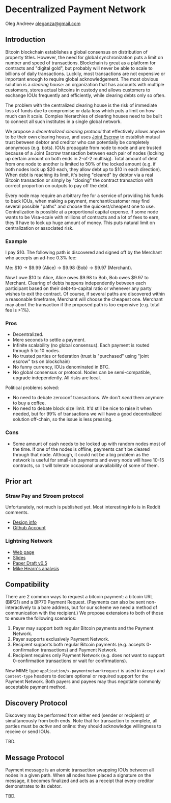 Decentralized Payment Network
=============================

Oleg Andreev <oleganza@gmail.com>


Introduction
------------

Bitcoin blockchain establishes a global consensus on distribution of property titles. However, the need for global synchronization puts a limit on number and speed of transactions. Blockchain is great as a platform for contracts and "digital gold", but probably will never be able to scale to billions of daily transactions. Luckily, most transactions are not expensive or important enough to require global acknowledgement. The most obvious solution is a *clearing house*: an organization that has accounts with multiple customers, stores actual bitcoins in custody and allows customers to exchange IOUs frequently and efficiently, while clearing debts only so often.

The problem with the centralized clearing house is the risk of immediate loss of funds due to compromise or data loss which puts a limit on how much can it scale. Complex hierarchies of clearing houses need to be built to connect all such institutes in a single global network.

We propose a *decentralized clearing protocol* that effectively allows anyone to be their own clearing house, and uses [Joint Escrow](JointEscrow.md) to establish mutual trust between debtor and creditor who can potentially be completely anonymous (e.g. bots). IOUs propagate from node to node and are trusted because of a Joint Escrow transaction between each pair of nodes (locking up certain amount on both ends in 2-of-2 multisig). Total amount of debt from one node to another is limited to 50% of the locked amount (e.g. if both nodes lock up $20 each, they allow debt up to $10 in each direction). When debt is reaching its limit, it's being "cleared" by debtor via a real Bitcoin transaction or simply by "closing" the contract transaction with correct proportion on outputs to pay off the debt.

Every node may require an arbitrary fee for a service of providing his funds to back IOUs, when making a payment, merchant/customer may find several possible "paths" and choose the quickest/cheapest one to use. Centralization is possible at a proportional capital expense. If some node wants to be Visa-scale with millions of contracts and a lot of fees to earn, they'll have to lock up huge amount of money. This puts natural limit on centralization or associated risk. 

### Example

I pay $10. The following path is discovered and signed off by the Merchant who accepts an ad-hoc 0.3% fee:

Me: $10 -> $9.99 (Alice) -> $9.98 (Bob) -> $9.97 (Merchant).

Now I owe $10 to Alice, Alice owes $9.98 to Bob, Bob owes $9.97 to Merchant. Clearing of debts happens independently between each participant based on their debt-to-capital ratio or whenever any party wishes to exit the contract. Of course, if several paths are discovered within a reasonable timeframe, Merchant will choose the cheapest one. Merchant may abort the transaction if the proposed path is too expensive (e.g. total fee is >1%).

### Pros

* Decentralized.
* Mere seconds to settle a payment.
* Infinite scalability (no global consensus). Each payment is routed through 5 to 10 nodes.
* No trusted parties or federation (trust is "purchased" using "joint escrow" txs on blockchain)
* No funny currency, IOUs denominated in BTC.
* No global consensus or protocol. Nodes can be semi-compatible, upgrade independently. All risks are local.

Political problems solved:

* No need to debate zeroconf transactions. We don't *need* them anymore to buy a coffee.
* No need to debate block size limit. It'd still be nice to raise it when needed, but for 99% of transactions we will have a good decentralized solution off-chain, so the issue is less pressing.

### Cons

* Some amount of cash needs to be locked up with random nodes most of the time. If one of the nodes is offline, payments can't be cleared through that node. Although, it could not be a big problem as the network is useful for small-ish payments and every node will have 10-15 contracts, so it will tolerate occasional unavailability of some of them. 


Prior art
---------

### Straw Pay and Stroem protocol

Unfortunately, not much is published yet. Most interesting info is in Reddit comments.
 
* [Design info](http://www.reddit.com/r/Bitcoin/comments/2r3ri7/strawpay_cheap_and_secure_micropayments/)
* [Github Account](https://github.com/strawpay)


### Lightning Network

* [Web page](http://lightning.network)
* [Slides](http://lightning.network/lightning-network.pdf)
* [Paper Draft v0.5](http://lightning.network/lightning-network-paper-DRAFT-0.5.pdf)
* [Mike Hearn's analysis](https://medium.com/@octskyward/the-capacity-cliff-586d1bf7715e)


Compatibility
-------------

There are 2 common ways to request a bitcoin payment: a bitcoin URL (BIP21) and a BIP70 Payment Request. (Payments can also be sent non-interactively to a bare address, but for our scheme we need a method of communication with the recipient.) We propose extensions to both of those to ensure the following scenarios:

1. Payer may support both regular Bitcoin payments and the Payment Network.
2. Payer supports exclusively Payment Network.
3. Recipient supports both regular Bitcoin payments (e.g. accepts 0-confirmation transactions) and Payment Network.
4. Recipient requires only Payment Network (e.g. does not want to support 0-confirmation transactions or wait for confirmations).

New MIME type `application/x-paymentnetworkrequest` is used in `Accept` and `Content-type` headers to declare optional or required support for the Payment Network. Both payers and payees may thus negotiate commonly acceptable payment method.

Discovery Protocol
------------------

Discovery may be performed from either end (sender or recipient) or simultaneously from both ends. Note that for transaction to complete, all parties must be *active* and online: they should acknowledge willingness to receive or send IOUs.

TBD.

Message Protocol
----------------

Payment message is an atomic transaction swapping IOUs between all nodes in a given path. When all nodes have placed a signature on the message, it becomes finalized and acts as a receipt that every creditor demonstrates to its debtor.

TBD.






